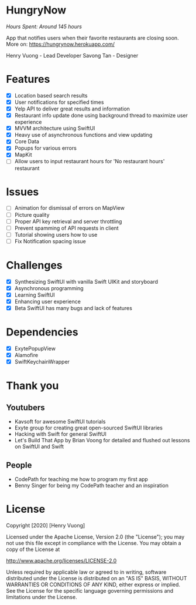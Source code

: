 # HungryNow

*Hours Spent: Around 145 hours*

App that notifies users when their favorite restaurants are closing soon. More on:
https://hungrynow.herokuapp.com/

Henry Vuong - Lead Developer 
Savong Tan - Designer

# Features
- [x] Location based search results
- [x] User notifications for specified times
- [x] Yelp API to deliver great results and information
- [x] Restaurant info update done using background thread to maximize user experience
- [x] MVVM architecture using SwiftUI
- [x] Heavy use of asynchronous functions and view updating
- [x] Core Data
- [x] Popups for various errors
- [x] MapKit
- [ ] Allow users to input restaurant hours for 'No restaurant hours' restaurant

# Issues
- [ ] Animation for dismissal of errors on MapView
- [ ] Picture quality
- [ ] Proper API key retrieval and server throttling
- [ ] Prevent spamming of API requests in client
- [ ] Tutorial showing users how to use
- [ ] Fix Notification spacing issue

# Challenges
- [x] Synthesizing SwiftUI with vanilla Swift UIKit and storyboard
- [x] Asynchronous programming
- [x] Learning SwiftUI
- [x] Enhancing user experience
- [x] Beta SwiftUI has many bugs and lack of features

# Dependencies
- [x] ExytePopupView
- [x] Alamofire
- [x] SwiftKeychainWrapper

# Thank you

## Youtubers
- Kavsoft for awesome SwiftUI tutorials
- Exyte group for creating great open-sourced SwiftUI libraries
- Hacking with Swift for general SwiftUI
- Let's Build That App by Brian Voong for detailed and flushed out lessons on SwiftUI and Swift

## People
- CodePath for teaching me how to program my first app
- Benny Singer for being my CodePath teacher and an inspiration

# License
Copyright [2020] [Henry Vuong]

Licensed under the Apache License, Version 2.0 (the "License"); you may not use this file except in compliance with the License. You may obtain a copy of the License at

http://www.apache.org/licenses/LICENSE-2.0

Unless required by applicable law or agreed to in writing, software distributed under the License is distributed on an "AS IS" BASIS, WITHOUT WARRANTIES OR CONDITIONS OF ANY KIND, either express or implied. See the License for the specific language governing permissions and limitations under the License.
